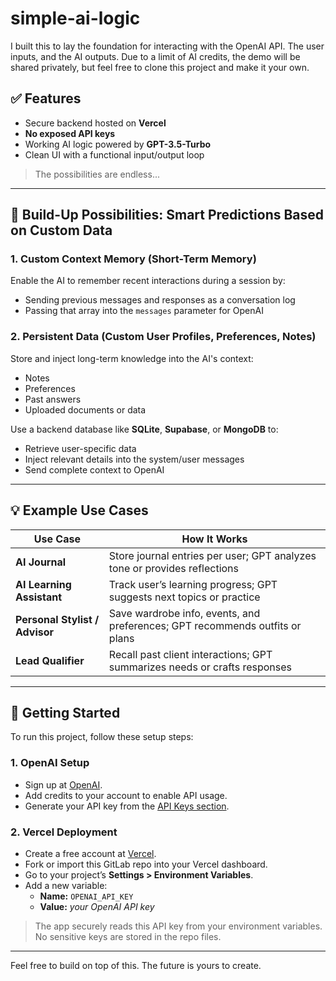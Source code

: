 # simple-ai-logic

I built this to lay the foundation for interacting with the OpenAI API. The user inputs, and the AI outputs. Due to a limit of AI credits, the demo will be shared privately, but feel free to clone this project and make it your own.

## ✅ Features

- Secure backend hosted on **Vercel**
- **No exposed API keys**
- Working AI logic powered by **GPT-3.5-Turbo**
- Clean UI with a functional input/output loop

> The possibilities are endless...

---

## 🚀 Build-Up Possibilities: Smart Predictions Based on Custom Data

### 1. Custom Context Memory (Short-Term Memory)
Enable the AI to remember recent interactions during a session by:
- Sending previous messages and responses as a conversation log
- Passing that array into the `messages` parameter for OpenAI

### 2. Persistent Data (Custom User Profiles, Preferences, Notes)
Store and inject long-term knowledge into the AI's context:
- Notes
- Preferences
- Past answers
- Uploaded documents or data

Use a backend database like **SQLite**, **Supabase**, or **MongoDB** to:
- Retrieve user-specific data
- Inject relevant details into the system/user messages
- Send complete context to OpenAI

---

## 💡 Example Use Cases

| Use Case                  | How It Works |
|---------------------------|--------------|
| **AI Journal**            | Store journal entries per user; GPT analyzes tone or provides reflections |
| **AI Learning Assistant** | Track user’s learning progress; GPT suggests next topics or practice |
| **Personal Stylist / Advisor** | Save wardrobe info, events, and preferences; GPT recommends outfits or plans |
| **Lead Qualifier**        | Recall past client interactions; GPT summarizes needs or crafts responses |

---

## 🔧 Getting Started

To run this project, follow these setup steps:

### 1. OpenAI Setup
- Sign up at [OpenAI](https://platform.openai.com/).
- Add credits to your account to enable API usage.
- Generate your API key from the [API Keys section](https://platform.openai.com/account/api-keys).

### 2. Vercel Deployment
- Create a free account at [Vercel](https://vercel.com/).
- Fork or import this GitLab repo into your Vercel dashboard.
- Go to your project’s **Settings > Environment Variables**.
- Add a new variable:
  - **Name:** `OPENAI_API_KEY`
  - **Value:** *your OpenAI API key*

> The app securely reads this API key from your environment variables. No sensitive keys are stored in the repo files.

---

Feel free to build on top of this. The future is yours to create.